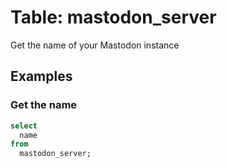 # Table: mastodon_server

Get the name of your Mastodon instance

## Examples

### Get the name

```sql
select
  name
from
  mastodon_server;
```
